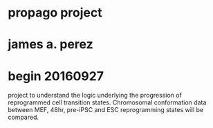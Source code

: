 # propago project 
# james a. perez
# begin 20160927

project to understand the logic underlying the progression of reprogrammed cell transition states. Chromosomal conformation data between MEF, 48hr, pre-iPSC and ESC reprogramming states will be compared. 


